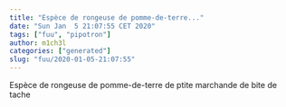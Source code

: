 ```yaml
---
title: "Espèce de rongeuse de pomme-de-terre..."
date: "Sun Jan  5 21:07:55 CET 2020"
tags: ["fuu", "pipotron"]
author: m1ch3l
categories: ["generated"]
slug: "fuu/2020-01-05-21:07:55"
---
```


Espèce de rongeuse de pomme-de-terre de ptite marchande de bite de tache
